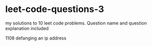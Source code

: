 # leet-code-questions-3

my solutions to 10 leet code problems. Question name and question explanation included

1108 defanging an ip address

